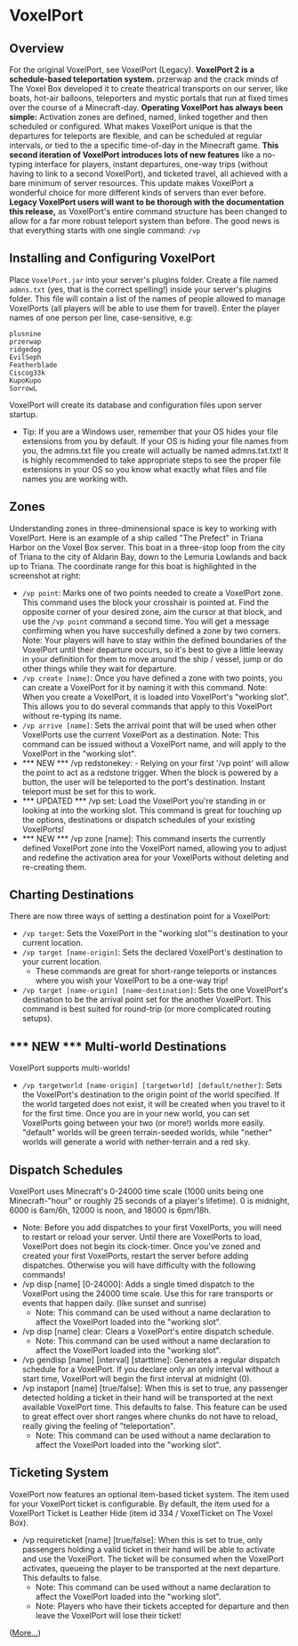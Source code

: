 VoxelPort
=========

Overview
-----------------

For the original VoxelPort, see VoxelPort (Legacy).
__VoxelPort 2 is a schedule-based teleportation system.__ przerwap and the crack minds of The Voxel Box developed it to create theatrical transports on our server, like boats, hot-air balloons, teleporters and mystic portals that run at fixed times over the course of a Minecraft-day.
__Operating VoxelPort has always been simple:__ Activation zones are defined, named, linked together and then scheduled or configured. What makes VoxelPort unique is that the departures for teleports are flexible, and can be scheduled at regular intervals, or tied to the a specific time-of-day in the Minecraft game.
__This second iteration of VoxelPort introduces lots of new features__ like a no-typing interface for players, instant departures, one-way trips (without having to link to a second VoxelPort), and ticketed travel, all achieved with a bare minimum of server resources. This update makes VoxelPort a wonderful choice for more different kinds of servers than ever before.
__Legacy VoxelPort users will want to be thorough with the documentation this release,__ as VoxelPort's entire command structure has been changed to allow for a far more robust teleport system than before. The good news is that everything starts with one single command: `/vp`

Installing and Configuring VoxelPort
-----------------

Place `VoxelPort.jar` into your server's plugins folder.
Create a file named `admns.txt` (yes, that is the correct spelling!) inside your server's plugins folder. This file will contain a list of the names of people allowed to manage VoxelPorts (all players will be able to use them for travel). Enter the player names of one person per line, case-sensitive, e.g:
```
plusnine 
przerwap
ridgedog
EvilSeph
Featherblade
Ciscog33k
KupoKupo
SorrowL
```
VoxelPort will create its database and configuration files upon server startup.

 + Tip: If you are a Windows user, remember that your OS hides your file extensions from you by default. If your OS is hiding your file names from you, the admns.txt file you create will actually be named admns.txt.txt! It is highly recommended to take appropriate steps to see the proper file extensions in your OS so you know what exactly what files and file names you are working with.

Zones
----------------

Understanding zones in three-dminensional space is key to working with VoxelPort. Here is an example of a ship called "The Prefect" in Triana Harbor on the Voxel Box server. This boat in a three-stop loop from the city of Triana to the city of Aldarin Bay, down to the Lemuria Lowlands and back up to Triana. The coordinate range for this boat is highlighted in the screenshot at right:
 + `/vp point`: Marks one of two points needed to create a VoxelPort zone. This command uses the block your crosshair is pointed at. Find the opposite corner of your desired zone, aim the cursor at that block, and use the `/vp point` command a second time. You will get a message confirming when you have succesfully defined a zone by two corners.
Note: Your players will have to stay within the defined boundaries of the VoxelPort until their departure occurs, so it's best to give a little leeway in your definition for them to move around the ship / vessel, jump or do other things while they wait for departure.
 + `/vp create [name]`: Once you have defined a zone with two points, you can create a VoxelPort for it by naming it with this command.
Note: When you create a VoxelPort, it is loaded into VoxelPort's "working slot". This allows you to do several commands that apply to this VoxelPort without re-typing its name.
 + `/vp arrive [name]`: Sets the arrival point that will be used when other VoxelPorts use the current VoxelPort as a destination.
Note: This command can be issued without a VoxelPort name, and will apply to the VoxelPort in the "working slot".
 + *** NEW *** /vp redstonekey: - Relying on your first '/vp point' will allow the point to act as a redstone trigger. When the block is powered by a button, the user will be teleported to the port's destination. Instant teleport must be set for this to work.
 + *** UPDATED *** /vp set: Load the VoxelPort you're standing in or looking at into the working slot. This command is great for touching up the options, destinations or dispatch schedules of your existing VoxelPorts!
 + *** NEW *** /vp zone [name]: This command inserts the currently defined VoxelPort zone into the VoxelPort named, allowing you to adjust and redefine the activation area for your VoxelPorts without deleting and re-creating them.

Charting Destinations
----------------

There are now three ways of setting a destination point for a VoxelPort:
 + `/vp target`: Sets the VoxelPort in the "working slot"'s destination to your current location.
 + `/vp target [name-origin]`: Sets the declared VoxelPort's destination to your current location.
   + These commands are great for short-range teleports or instances where you wish your VoxelPort to be a one-way trip!
 + `/vp target [name-origin] [name-destination]`: Sets the one VoxelPort's destination to be the arrival point set for the another VoxelPort. This command is best suited for round-trip (or more complicated routing setups).

*** NEW *** Multi-world Destinations
----------------

VoxelPort supports multi-worlds!
 + `/vp targetworld [name-origin] [targetworld] [default/nether]`: Sets the VoxelPort's destination to the origin point of the world specified. If the world targeted does not exist, it will be created when you travel to it for the first time. Once you are in your new world, you can set VoxelPorts going between your two (or more!) worlds more easily. "default" worlds will be green terrain-seeded worlds, while "nether" worlds will generate a world with nether-terrain and a red sky.

Dispatch Schedules
----------------

VoxelPort uses Minecraft's 0-24000 time scale (1000 units being one Minecraft-"hour" or roughly 25 seconds of a player's lifetime). 0 is midnight, 6000 is 6am/6h, 12000 is noon, and 18000 is 6pm/18h.
 + Note: Before you add dispatches to your first VoxelPorts, you will need to restart or reload your server. Until there are VoxelPorts to load, VoxelPort does not begin its clock-timer. Once you've zoned and created your first VoxelPorts, restart the server before adding dispatches. Otherwise you will have difficulty with the following commands!
 + /vp disp [name] [0-24000]: Adds a single timed dispatch to the VoxelPort using the 24000 time scale. Use this for rare transports or events that happen daily. (like sunset and sunrise)
   + Note: This command can be used without a name declaration to affect the VoxelPort loaded into the "working slot".
 + /vp disp [name] clear: Clears a VoxelPort's entire dispatch schedule.
   + Note: This command can be used without a name declaration to affect the VoxelPort loaded into the "working slot".
 + /vp gendisp [name] [interval] [starttime]: Generates a regular dispatch schedule for a VoxelPort. If you declare only an only interval without a start time, VoxelPort will begin the first interval at midnight (0).
 + /vp instaport [name] [true/false]: When this is set to true, any passenger detected holding a ticket in their hand will be transported at the next available VoxelPort time. This defaults to false. This feature can be used to great effect over short ranges where chunks do not have to reload, really giving the feeling of "teleportation".
   + Note: This command can be used without a name declaration to affect the VoxelPort loaded into the "working slot".

Ticketing System
---------------

VoxelPort now features an optional item-based ticket system. The item used for your VoxelPort ticket is configurable. By default, the item used for a VoxelPort Ticket is Leather Hide (item id 334 / VoxelTicket on The Voxel Box).
 + /vp requireticket [name] [true/false]: When this is set to true, only passengers holding a valid ticket in their hand will be able to activate and use the VoxelPort. The ticket will be consumed when the VoxelPort activates, queueing the player to be transported at the next departure. This defaults to false.
   + Note: This command can be used without a name declaration to affect the VoxelPort loaded into the "working slot".
   + Note: Players who have their tickets accepted for departure and then leave the VoxelPort will lose their ticket!


([More...](http://www.voxelwiki.com/minecraft/VoxelPort_2))













